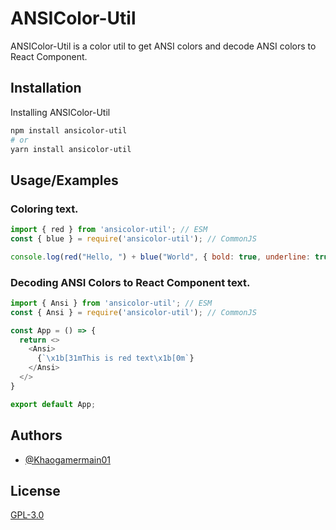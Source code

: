 
# ANSIColor-Util

ANSIColor-Util is a color util to get ANSI colors and decode ANSI colors to React Component.
## Installation

Installing ANSIColor-Util
```bash
npm install ansicolor-util
# or
yarn install ansicolor-util
```
    
## Usage/Examples

### Coloring text.
```javascript
import { red } from 'ansicolor-util'; // ESM
const { blue } = require('ansicolor-util'); // CommonJS

console.log(red("Hello, ") + blue("World", { bold: true, underline: true }))
```

### Decoding ANSI Colors to React Component text.
```javascript
import { Ansi } from 'ansicolor-util'; // ESM
const { Ansi } = require('ansicolor-util'); // CommonJS

const App = () => {
  return <>
    <Ansi>
      {`\x1b[31mThis is red text\x1b[0m`}
    </Ansi>
  </>
}

export default App;
```


## Authors

- [@Khaogamermain01](https://www.github.com/khaogamermain01)


## License

[GPL-3.0](https://choosealicense.com/licenses/gpl-3.0/)